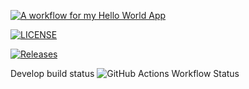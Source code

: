 
[![A workflow for my Hello World App](https://github.com/a-nicolson/devops/actions/workflows/main.yml/badge.svg)](https://github.com/a-nicolson/devops/actions/workflows/main.yml)

[![LICENSE](https://img.shields.io/github/license/a-nicolson/devops.svg?style=flat-square)](https://github.com/a-nicolson/devops/blob/master/LICENSE)

[![Releases](https://img.shields.io/github/release/a-nicolson/devops/all.svg?style=flat-square)](https://github.com/a-nicolson/devops/releases)

Develop build status
![GitHub Actions Workflow Status](https://img.shields.io/github/actions/workflow/status/a-nicolson/devops/main.yml?branch=develop)
